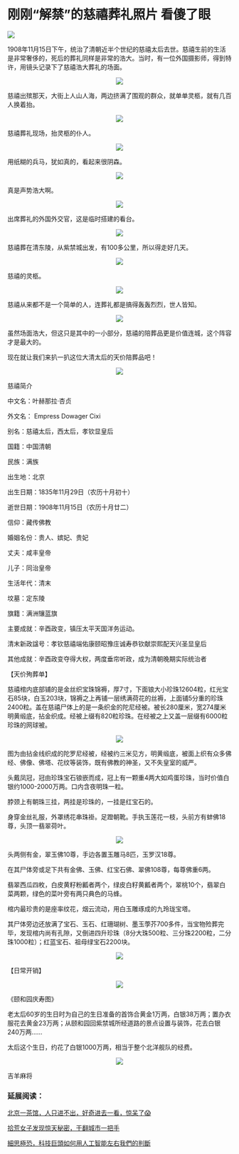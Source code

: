 # 刚刚“解禁”的慈禧葬礼照片 看傻了眼


<img src="http://m1.aboluowang.com/uploadfile/2018/0913/20180913092441269.jpg" />

<p>1908年11月15日下午，统治了清朝近半个世纪的慈禧太后去世。慈禧生前的生活是非常奢侈的，死后的葬礼同样是非常的浩大。当时，有一位外国摄影师，得到特许，用镜头记录下了慈禧浩大葬礼的场面。</p>
<p style="text-align: center;"><img class="unveil" src="http://m1.aboluowang.com/uploadfile/2018/0913/20180913092441326.jpg" /></p>
<p>慈禧出殡那天，大街上人山人海，两边挤满了围观的群众，就单单灵柩，就有几百人换着抬。</p>
<p style="text-align: center;"><img class="unveil" src="http://m1.aboluowang.com/uploadfile/2018/0913/20180913092441369.jpg" /></p>
<p>慈禧葬礼现场，抬灵柩的仆人。</p>
<p style="text-align: center;"><img class="unveil" src="http://m1.aboluowang.com/uploadfile/2018/0913/20180913092441504.jpg" /></p>
<p>用纸糊的兵马，犹如真的，看起来很阴森。</p>
<p style="text-align: center;"><img class="unveil" src="http://m1.aboluowang.com/uploadfile/2018/0913/20180913092441609.jpg" /></p>
<p>真是声势浩大啊。</p>
<p style="text-align: center;"><img class="unveil" src="http://m1.aboluowang.com/uploadfile/2018/0913/20180913092441135.jpg" /></p>
<p>出席葬礼的外国外交官，这是临时搭建的看台。</p>
<p style="text-align: center;"><img class="unveil" src="http://m1.aboluowang.com/uploadfile/2018/0913/20180913092441510.jpg" /></p>
<p>慈禧葬在清东陵，从紫禁城出发，有100多公里，所以得走好几天。</p>
<p style="text-align: center;"><img class="unveil" src="http://m1.aboluowang.com/uploadfile/2018/0913/20180913092441318.jpg" /></p>
<p>慈禧的灵柩。</p>
<p style="text-align: center;"><img class="unveil" src="http://m1.aboluowang.com/uploadfile/2018/0913/20180913092441676.jpg" /></p>
<p>慈禧从来都不是一个简单的人，连葬礼都是搞得轰轰烈烈，世人皆知。</p>
<p style="text-align: center;"><img class="unveil" src="http://m1.aboluowang.com/uploadfile/2018/0913/20180913092441894.jpg" /></p>
<p>虽然场面浩大，但这只是其中的一小部分，慈禧的陪葬品更是价值连城，这个阵容才是最大的。</p>
<p>现在就让我们来扒一扒这位大清太后的天价陪葬品吧！</p>
<p style="text-align: center;"><img class="unveil" src="http://m1.aboluowang.com/uploadfile/2018/0913/20180913092441578.jpg" /></p>
<p>慈禧简介</p>
<p>中文名：叶赫那拉&middot;杏贞</p>
<p>外文名： Empress Dowager Cixi</p>
<p>别名：慈禧太后，西太后，孝钦显皇后</p>
<p>国籍：中国清朝</p>
<p>民族：满族</p>
<p>出生地：北京</p>
<p>出生日期：1835年11月29日（农历十月初十）</p>
<p>逝世日期：1908年11月15日（农历十月廿二）</p>
<p>信仰：藏传佛教</p>
<p>婚姻名份：贵人、嫔妃、贵妃</p>
<p>丈夫：咸丰皇帝</p>
<p>儿子：同治皇帝</p>
<p>生活年代：清末</p>
<p>坟墓：定东陵</p>
<p>旗籍：满洲镶蓝旗</p>
<p>主要成就：辛酉政变，镇压太平天国洋务运动。</p>
<p>清末新政諡号：孝钦慈禧端佑康颐昭豫庄诚寿恭钦献崇熙配天兴圣显皇后</p>
<p>其他成就：辛酉政变夺得大权，两度垂帘听政，成为清朝晚期实际统治者</p>
<p>【天价殉葬单】</p>
<p>慈禧棺内底部铺的是金丝织宝珠锦褥，厚7寸，下面锒大小珍珠12604粒，红光宝石85块，白玉203块，锦褥之上再铺一层绣满荷花的丝褥，上面铺5分重的珍珠2400粒。盖在慈禧尸体上的是一条织金的陀尼经被。被长280厘米，宽274厘米明黄缎底，拈金织成。经被上缀有820粒珍珠。在经被之上又盖一层缀有6000粒珍珠的网球被。</p>
<p style="text-align: center;"><img class="unveil" src="http://m1.aboluowang.com/uploadfile/2018/0913/20180913092441524.jpg" /></p>
<p>图为由拈金线织成的陀罗尼经被，经被约三米见方，明黄缎底，被面上织有众多佛经、佛像、佛塔、花纹等装饰，既有佛教的神圣，又不失皇室的威严。</p>
<p>头戴凤冠，冠由珍珠宝石锒嵌而成，冠上有一颗重4两大如鸡蛋珍珠，当时价值白银约1000-2000万两。口内含夜明珠一粒。</p>
<p>脖颈上有朝珠三挂，两挂是珍珠的，一挂是红宝石的。</p>
<p>身穿金丝礼服，外罩绣花串珠褂。足蹬朝靴。手执玉莲花一枝，头前方有蚌佛18尊，头顶一翡翠荷叶。</p>
<p style="text-align: center;"><img class="unveil" src="http://m1.aboluowang.com/uploadfile/2018/0913/20180913092441658.jpg" /></p>
<p>头两侧有金，翠玉佛10尊，手边各置玉雕马8匹，玉罗汉18尊。</p>
<p>在其尸体旁或足下共有金佛、玉佛、红宝石佛、翠佛108尊，每尊佛重6两。</p>
<p>翡翠西瓜四枚，白皮黄籽粉瓤者两个，绿皮白籽黄瓤者两个，翠桃10个，翡翠白菜两颗，绿色的菜叶旁有两只典色的马蜂。</p>
<p>棺内最珍贵的是座率纹花，烟云流动，用白玉雕琢成的九玲珑宝塔。</p>
<p>其尸体旁边还放满了宝石、玉石、红珊瑚树、墨玉荸芥700多件，当宝物殓葬完毕，发现棺内尚有孔隙，又倒进四升珍珠（8分大珠500粒、三分珠2200粒，二分珠1000粒）；红蓝宝石、祖母绿宝石2200块。</p>
<p style="text-align: center;"><img class="unveil" src="http://m1.aboluowang.com/uploadfile/2018/0913/20180913092441546.jpg" /></p>
<p>【日常开销】</p>
<p style="text-align: center;"><img class="unveil" src="http://m1.aboluowang.com/uploadfile/2018/0913/20180913092441982.jpg" /></p>
<p>《颐和园庆寿图》</p>
<p>老太后60岁的生日时为自己的生日准备的首饰合黄金1万两，白银38万两；置办衣服花去黄金23万两；从颐和园回紫禁城所经道路的景点设置与装饰，花去白银240万两&hellip;&hellip;</p>
<p>太后这个生日，约花了白银1000万两，相当于整个北洋舰队的经费。</p>
<p style="text-align: center;"><img class="unveil" src="http://m1.aboluowang.com/uploadfile/2018/0913/20180913092441902.jpg" /></p>
<p>吉羊麻将
  
###  延展阅读：

[北京一茶馆，人只进不出，好奇进去一看，惊呆了😱](https://is.gd/EKSEvH)

[拾荒女子发现惊天秘密，干翻城市一把手](https://is.gd/ZZRvAU)

[細思極恐，科技巨頭如何用人工智能左右我們的判斷](https://is.gd/KjTS69)
  
